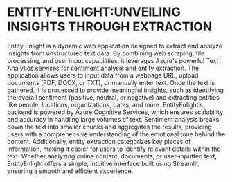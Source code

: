# ENTITY-ENLIGHT:UNVEILING INSIGHTS THROUGH EXTRACTION

Entity Enlight is a dynamic web application designed to extract and analyze insights from unstructured text
data. By combining web scraping, file processing, and user input capabilities, it leverages Azure's powerful
Text Analytics services for sentiment analysis and entity extraction. The application allows users to input
data from a webpage URL, upload documents (PDF, DOCX, or TXT), or manually enter text. Once the text
is gathered, it is processed to provide meaningful insights, such as identifying the overall sentiment (positive,
neutral, or negative) and extracting entities like people, locations, organizations, dates, and more.
EntityEnlight’s backend is powered by Azure Cognitive Services, which ensures scalability and accuracy in
handling large volumes of text. Sentiment analysis breaks down the text into smaller chunks and aggregates
the results, providing users with a comprehensive understanding of the emotional tone behind the content.
Additionally, entity extraction categorizes key pieces of information, making it easier for users to identify
relevant details within the text. Whether analyzing online content, documents, or user-inputted text,
EntityEnlight offers a simple, intuitive interface built using Streamlit, ensuring a smooth and efficient
experience.
